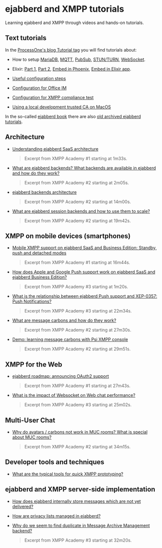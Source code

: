 # ejabberd and XMPP tutorials

Learning ejabberd and XMPP through videos and hands-on tutorials.

## Text tutorials

In the [ProcessOne's blog Tutorial tag](https://www.process-one.net/blog/tag/tutorial/)
you will find tutorials about:

* How to setup
[MariaDB](https://www.process-one.net/blog/install-and-configure-mariadb-with-ejabberd/),
[MQTT](https://www.process-one.net/blog/starting-with-mqtt-protocol-and-ejabberd-mqtt-broker/),
[PubSub](https://www.process-one.net/blog/publish-subscribe-pattern-and-pubsub-in-ejabberd/),
[STUN/TURN](https://www.process-one.net/blog/how-to-set-up-ejabberd-video-voice-calling/),
[WebSocket](https://www.process-one.net/blog/getting-started-with-websocket-api-in-ejabberd/).

* Elixir:
[Part 1](https://www.process-one.net/blog/elixir-sips-ejabberd-with-elixir-part-1/),
[Part 2](https://www.process-one.net/blog/ejabberd-with-elixir-packet-filters/),
[Embed in Phoenix](https://www.process-one.net/blog/embedding-ejabberd-into-an-elixir-phoenix-web-application/),
[Embed in Elixir app](https://www.process-one.net/blog/how-to-use-ejabberd-as-an-elixir-application-dependency/).

* [Useful configuration steps](https://www.process-one.net/blog/ejabberd-xmpp-server-useful-configuration-steps/)

* [Configuration for Office IM](https://www.process-one.net/blog/how-to-move-the-office-to-real-time-im-on-ejabberd/)

* [Configuration for XMPP compliance test](https://www.process-one.net/blog/how-to-configure-ejabberd-to-get-100-in-xmpp-compliance-test/)

* [Using a local development trusted CA on MacOS](https://www.process-one.net/blog/using-a-local-development-trusted-ca-on-macos/)

In the so-called [ejabberd book](https://www.ejabberd.im/book/index.html)
there are also [old archived ejabberd tutorials](https://www.ejabberd.im/tutorials/).

## Architecture

* [Understanding ejabberd SaaS architecture](https://youtu.be/-dqQfCpw98E?t=1m33s)
  > Excerpt from XMPP Academy #1 starting at 1m33s.

* [What are ejabberd backends? What backends are available in ejabberd and how do they work?](https://youtu.be/SbpFgdryyIA?t=2m05s)
  > Excerpt from XMPP Academy #2 starting at 2m05s.

* [ejabberd backends architecture](https://youtu.be/SbpFgdryyIA?t=14m00s)
  > Excerpt from XMPP Academy #2 starting at 14m00s.

* [What are ejabberd session backends and how to use them to scale?](https://youtu.be/SbpFgdryyIA?t=19m42s)
  > Excerpt from XMPP Academy #2 starting at 19m42s.

## XMPP on mobile devices (smartphones)

* [Mobile XMPP support on ejabberd SaaS and Business Edition: Standby, push and detached modes](https://youtu.be/-dqQfCpw98E?t=16m44s)
  > Excerpt from XMPP Academy #1 starting at 16m44s.

* [How does Apple and Google Push support work on ejabberd SaaS and ejabberd Business Edition?](https://youtu.be/LToKLTf-N_E?t=1m20s)
  > Excerpt from XMPP Academy #3 starting at 1m20s.

* [What is the relationship between ejabberd Push support and XEP-0357: Push Notifications?](https://youtu.be/LToKLTf-N_E?t=22m34s)
  > Excerpt from XMPP Academy #3 starting at 22m34s.

* [What are message carbons and how do they work?](https://youtu.be/SbpFgdryyIA?t=27m30s)
  > Excerpt from XMPP Academy #2 starting at 27m30s.

* [Demo: learning message carbons with Psi XMPP console](https://youtu.be/SbpFgdryyIA?t=29m51s)
  > Excerpt from XMPP Academy #2 starting at 29m51s.

## XMPP for the Web

* [ejabberd roadmap: announcing OAuth2 support](https://youtu.be/-dqQfCpw98E?t=27m43s)
  > Excerpt from XMPP Academy #1 starting at 27m43s.

* [What is the impact of Websocket on Web chat performance?](https://youtu.be/LToKLTf-N_E?t=25m02s)
  > Excerpt from XMPP Academy #3 starting at 25m02s.

## Multi-User Chat

* [Why do avatars / carbons not work in MUC rooms? What is special about MUC rooms?](https://youtu.be/SbpFgdryyIA?t=34m15s)
  > Excerpt from XMPP Academy #2 starting at 34m15s.

## Developer tools and techniques

* [What are the typical tools for quick XMPP prototyping?](https://youtu.be/LToKLTf-N_E?t=27m45s)

## ejabberd and XMPP server-side implementation

* [How does ejabberd internally store messages which are not yet delivered?](https://youtu.be/-dqQfCpw98E?t=22m42s)

* [How are privacy lists managed in ejabberd?](https://youtu.be/-dqQfCpw98E?t=25m54s)

* [Why do we seem to find duplicate in Message Archive Management backend?](https://youtu.be/LToKLTf-N_E?t=32m20s)
  > Excerpt from XMPP Academy #3 starting at 32m20s.
